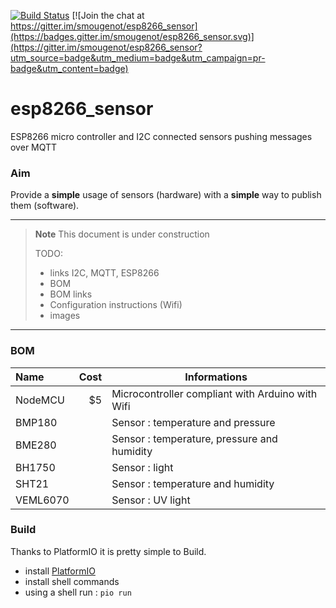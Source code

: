 [![Build Status](https://travis-ci.org/smougenot/esp8266_sensor.svg?branch=master)](https://travis-ci.org/smougenot/esp8266_sensor)
[![Join the chat at https://gitter.im/smougenot/esp8266_sensor](https://badges.gitter.im/smougenot/esp8266_sensor.svg)](https://gitter.im/smougenot/esp8266_sensor?utm_source=badge&utm_medium=badge&utm_campaign=pr-badge&utm_content=badge)

# esp8266_sensor

ESP8266 micro controller and I2C connected sensors pushing messages over MQTT


### Aim
Provide a **simple** usage of sensors (hardware) with a **simple** way to publish them (software).

----

>**Note**
> This document is under construction
>
> TODO:
>- links I2C, MQTT, ESP8266
>- BOM
>- BOM links
>- Configuration instructions (Wifi)
>- images

----

### BOM

| Name     | Cost  | Informations   |
| :------- | ----: | ---- |
| NodeMCU  | $5    | Microcontroller compliant with Arduino with Wifi     |
| BMP180   |       | Sensor : temperature and pressure |
| BME280   |       | Sensor : temperature, pressure and humidity |
| BH1750   |       | Sensor : light |
| SHT21    |       | Sensor : temperature and humidity  |
| VEML6070 |       | Sensor : UV light |

### Build

Thanks to PlatformIO it is pretty simple to Build.
* install [PlatformIO](http://platformio.org/platformio-ide)
* install shell commands
* using a shell run : 
```pio run```
